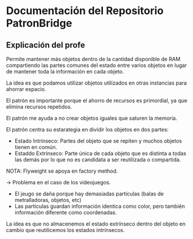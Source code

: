 # Documentación del Repositorio PatronBridge

## Explicación del profe

Permite mantener más objetos dentro de la cantidad disponible de RAM compartiendo las partes comunes del estado entre varios objetos en lugar de mantener toda la información en cada objeto.

La idea es que podamos utilizar objetos utilizados en otras instancias para ahorrar espacio.

El patrón es importante porque el ahorro de recursos es primordial, ya que elimina recursos repetidos.

El patrón me ayuda a no crear objetos iguales que saturen la memoria.

El patrón centra su estarategia en dividir los objetos en dos partes:

- Estado Intrínseco: Partes del objeto que se repiten y muchos objetos tienen en común.
- Estaddo Extrínseco: Parte única de cada objeto que es distinta a todas las demás por lo que no es candidata a ser reutilizada o compartida.

NOTA: Flyweight se apoya en factory method.

-> Problema en el caso de los videojuegos.

- El jeugo se daña porque hay demasiadas partículas (balas de metralladoras, objetos, etc)
- Las particulas guardan información identica como color, pero también información diferente como coordenadas.

La idea es que no almacenemos el estado extrínseco dentro del objeto en cambio que reutilicemos los estados intrínsecos.
